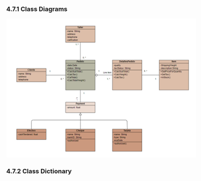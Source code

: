 ### 4.7.1 Class Diagrams  
![Class Diagrams](../img/diagram-class.png)  
### 4.7.2 Class Dictionary  
